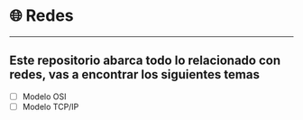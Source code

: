 # 🌐 Redes

---

## Este repositorio abarca todo lo relacionado con redes, vas a encontrar los siguientes temas

- [ ] Modelo OSI
- [ ] Modelo TCP/IP
